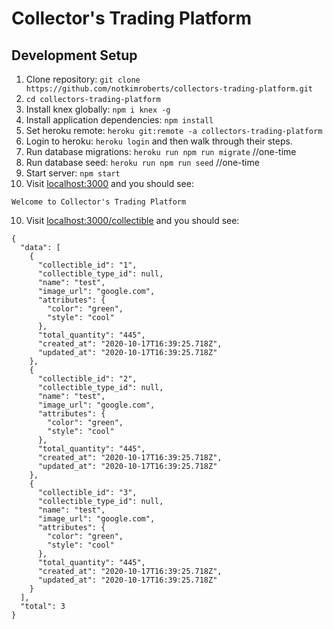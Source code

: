# Collector's Trading Platform

## Development Setup

1. Clone repository: `git clone https://github.com/notkimroberts/collectors-trading-platform.git`
2. `cd collectors-trading-platform`
3. Install knex globally: `npm i knex -g`
4. Install application dependencies: `npm install`
5. Set heroku remote: `heroku git:remote -a collectors-trading-platform`
6. Login to heroku: `heroku login` and then walk through their steps.
7. Run database migrations: `heroku run npm run migrate` //one-time
8. Run database seed: `heroku run npm run seed` //one-time
9. Start server: `npm start`
10. Visit [localhost:3000](localhost:3000) and you should see:

```
Welcome to Collector's Trading Platform
```

10. Visit [localhost:3000/collectible](localhost:3000/collectible) and you should see:

```
{
  "data": [
    {
      "collectible_id": "1",
      "collectible_type_id": null,
      "name": "test",
      "image_url": "google.com",
      "attributes": {
        "color": "green",
        "style": "cool"
      },
      "total_quantity": "445",
      "created_at": "2020-10-17T16:39:25.718Z",
      "updated_at": "2020-10-17T16:39:25.718Z"
    },
    {
      "collectible_id": "2",
      "collectible_type_id": null,
      "name": "test",
      "image_url": "google.com",
      "attributes": {
        "color": "green",
        "style": "cool"
      },
      "total_quantity": "445",
      "created_at": "2020-10-17T16:39:25.718Z",
      "updated_at": "2020-10-17T16:39:25.718Z"
    },
    {
      "collectible_id": "3",
      "collectible_type_id": null,
      "name": "test",
      "image_url": "google.com",
      "attributes": {
        "color": "green",
        "style": "cool"
      },
      "total_quantity": "445",
      "created_at": "2020-10-17T16:39:25.718Z",
      "updated_at": "2020-10-17T16:39:25.718Z"
    }
  ],
  "total": 3
}
```


